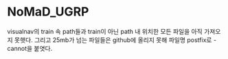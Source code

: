 # NoMaD_UGRP
visualnav의 train 속 path들과 train이 아닌 path 내 위치한 모든 파일을 아직 가져오지 못햇다. 
그리고 25mb가 넘는 파일들은 github에 올리지 못해 파일명 postfix로 -cannot을 붙엿다.
